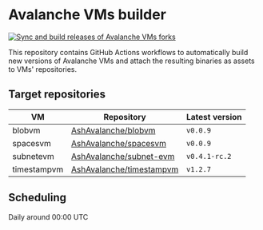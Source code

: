 # Avalanche VMs builder

[![Sync and build releases of Avalanche VMs forks](https://github.com/AshAvalanche/avalanche-vms-builder/actions/workflows/sync-avalanche-vms.yml/badge.svg)](https://github.com/AshAvalanche/avalanche-vms-builder/actions/workflows/sync-avalanche-vms.yml)

This repository contains GitHub Actions workflows to automatically build new versions of Avalanche VMs and attach the resulting binaries as assets to VMs' repositories.

## Target repositories

| VM          | Repository                                                                       | Latest version |
| ----------- | -------------------------------------------------------------------------------- | -------------- |
| blobvm      | [AshAvalanche/blobvm](https://github.com/AshAvalanche/blobvm/releases)           | `v0.0.9`       |
| spacesvm    | [AshAvalanche/spacesvm](https://github.com/AshAvalanche/spacesvm/releases)       | `v0.0.9`       |
| subnetevm   | [AshAvalanche/subnet-evm](https://github.com/AshAvalanche/subnet-evm/releases)   | `v0.4.1-rc.2`       |
| timestampvm | [AshAvalanche/timestampvm](https://github.com/AshAvalanche/timestampvm/releases) | `v1.2.7`       |

## Scheduling

Daily around 00:00 UTC
